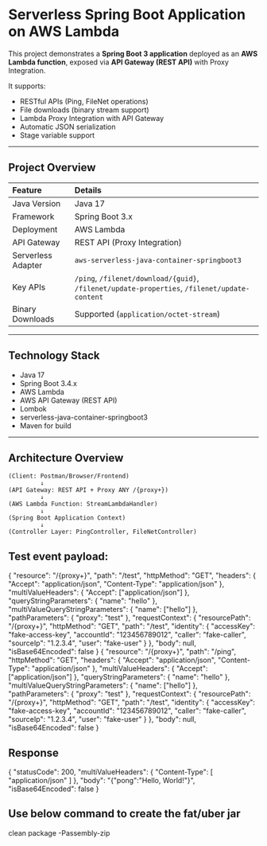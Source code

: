 # Serverless Spring Boot Application on AWS Lambda

This project demonstrates a **Spring Boot 3 application** deployed as an **AWS Lambda function**, exposed via **API Gateway (REST API)** with Proxy Integration.

It supports:
- RESTful APIs (Ping, FileNet operations)
- File downloads (binary stream support)
- Lambda Proxy Integration with API Gateway
- Automatic JSON serialization
- Stage variable support

---

## Project Overview

| Feature | Details |
|:--------|:--------|
| Java Version | Java 17 |
| Framework | Spring Boot 3.x |
| Deployment | AWS Lambda |
| API Gateway | REST API (Proxy Integration) |
| Serverless Adapter | `aws-serverless-java-container-springboot3` |
| Key APIs | `/ping`, `/filenet/download/{guid}`, `/filenet/update-properties`, `/filenet/update-content` |
| Binary Downloads | Supported (`application/octet-stream`) |

---

## Technology Stack

- Java 17
- Spring Boot 3.4.x
- AWS Lambda
- AWS API Gateway (REST API)
- Lombok
- serverless-java-container-springboot3
- Maven for build

---

## Architecture Overview

```text
(Client: Postman/Browser/Frontend)
         ↓
(API Gateway: REST API + Proxy ANY /{proxy+})
         ↓
(AWS Lambda Function: StreamLambdaHandler)
         ↓
(Spring Boot Application Context)
         ↓
(Controller Layer: PingController, FileNetController)
```


## Test event payload:
{
  "resource": "/{proxy+}",
  "path": "/test",
  "httpMethod": "GET",
  "headers": {
    "Accept": "application/json",
    "Content-Type": "application/json"
  },
  "multiValueHeaders": {
    "Accept": ["application/json"]
  },
  "queryStringParameters": {
    "name": "hello"
  },
  "multiValueQueryStringParameters": {
    "name": ["hello"]
  },
  "pathParameters": {
    "proxy": "test"
  },
  "requestContext": {
    "resourcePath": "/{proxy+}",
    "httpMethod": "GET",
    "path": "/test",
    "identity": {
      "accessKey": "fake-access-key",
      "accountId": "123456789012",
      "caller": "fake-caller",
      "sourceIp": "1.2.3.4",
      "user": "fake-user"
    }
  },
  "body": null,
  "isBase64Encoded": false
}
{
  "resource": "/{proxy+}",
  "path": "/ping",
  "httpMethod": "GET",
  "headers": {
    "Accept": "application/json",
    "Content-Type": "application/json"
  },
  "multiValueHeaders": {
    "Accept": ["application/json"]
  },
  "queryStringParameters": {
    "name": "hello"
  },
  "multiValueQueryStringParameters": {
    "name": ["hello"]
  },
  "pathParameters": {
    "proxy": "test"
  },
  "requestContext": {
    "resourcePath": "/{proxy+}",
    "httpMethod": "GET",
    "path": "/test",
    "identity": {
      "accessKey": "fake-access-key",
      "accountId": "123456789012",
      "caller": "fake-caller",
      "sourceIp": "1.2.3.4",
      "user": "fake-user"
    }
  },
  "body": null,
  "isBase64Encoded": false
}

## Response

{
  "statusCode": 200,
  "multiValueHeaders": {
    "Content-Type": [
      "application/json"
    ]
  },
  "body": "{\"pong\":\"Hello, World!\"}",
  "isBase64Encoded": false
}

## Use below command to create the fat/uber jar
clean package -Passembly-zip
